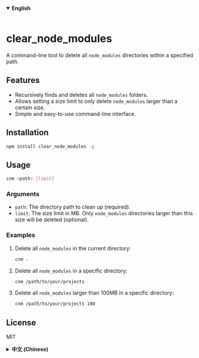 <details open>
<summary><strong>English</strong></summary>
<br>

# clear_node_modules

A command-line tool to delete all `node_modules` directories within a specified path.

## Features

- Recursively finds and deletes all `node_modules` folders.
- Allows setting a size limit to only delete `node_modules` larger than a certain size.
- Simple and easy-to-use command-line interface.

## Installation

```bash
npm install clear_node_modules -g
```

## Usage

```bash
cnm <path> [limit]
```

### Arguments

- `path`: The directory path to clean up (required).
- `limit`: The size limit in MB. Only `node_modules` directories larger than this size will be deleted (optional).

### Examples

1.  Delete all `node_modules` in the current directory:

    ```bash
    cnm .
    ```

2.  Delete all `node_modules` in a specific directory:

    ```bash
    cnm /path/to/your/projects
    ```

3.  Delete all `node_modules` larger than 100MB in a specific directory:

    ```bash
    cnm /path/to/your/projects 100
    ```

## License

MIT

</details>

<details>
<summary><strong>中文 (Chinese)</strong></summary>
<br>

# clear_node_modules

一个用于清理指定路径下所有 `node_modules` 目录的命令行工具。

## 功能特点

- 递归查找并删除所有 `node_modules` 文件夹。
- 支持设置大小限制，只删除大于特定大小的 `node_modules`。
- 简单易用的命令行界面。

## 安装

```bash
npm install clear_node_modules -g
```

## 使用方法

```bash
cnm <path> [limit]
```

### 参数说明

- `path`: 要清理的目录路径 (必需)。
- `limit`: 文件大小限制 (单位 MB)。只有大于此大小的 `node_modules` 目录才会被删除 (可选)。

### 使用示例

1.  删除当前目录下的所有 `node_modules`：

    ```bash
    cnm .
    ```

2.  删除指定目录下的所有 `node_modules`：

    ```bash
    cnm /path/to/your/projects
    ```

3.  删除指定目录下所有大于 100MB 的 `node_modules`：

    ```bash
    cnm /path/to/your/projects 100
    ```

## 许可证

MIT

</details>